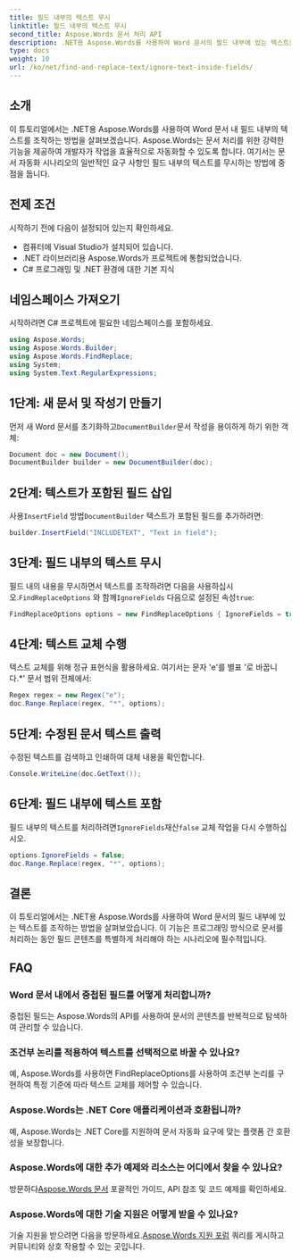 ```yaml
---
title: 필드 내부의 텍스트 무시
linktitle: 필드 내부의 텍스트 무시
second_title: Aspose.Words 문서 처리 API
description: .NET용 Aspose.Words를 사용하여 Word 문서의 필드 내부에 있는 텍스트를 조작하는 방법을 알아보세요. 이 튜토리얼에서는 실제 사례와 함께 단계별 지침을 제공합니다.
type: docs
weight: 10
url: /ko/net/find-and-replace-text/ignore-text-inside-fields/
---
```

## 소개

이 튜토리얼에서는 .NET용 Aspose.Words를 사용하여 Word 문서 내 필드 내부의 텍스트를 조작하는 방법을 살펴보겠습니다. Aspose.Words는 문서 처리를 위한 강력한 기능을 제공하여 개발자가 작업을 효율적으로 자동화할 수 있도록 합니다. 여기서는 문서 자동화 시나리오의 일반적인 요구 사항인 필드 내부의 텍스트를 무시하는 방법에 중점을 둡니다.

## 전제 조건

시작하기 전에 다음이 설정되어 있는지 확인하세요.
- 컴퓨터에 Visual Studio가 설치되어 있습니다.
- .NET 라이브러리용 Aspose.Words가 프로젝트에 통합되었습니다.
- C# 프로그래밍 및 .NET 환경에 대한 기본 지식

## 네임스페이스 가져오기

시작하려면 C# 프로젝트에 필요한 네임스페이스를 포함하세요.
```csharp
using Aspose.Words;
using Aspose.Words.Builder;
using Aspose.Words.FindReplace;
using System;
using System.Text.RegularExpressions;
```

## 1단계: 새 문서 및 작성기 만들기

 먼저 새 Word 문서를 초기화하고`DocumentBuilder`문서 작성을 용이하게 하기 위한 객체:
```csharp
Document doc = new Document();
DocumentBuilder builder = new DocumentBuilder(doc);
```

## 2단계: 텍스트가 포함된 필드 삽입

 사용`InsertField` 방법`DocumentBuilder` 텍스트가 포함된 필드를 추가하려면:
```csharp
builder.InsertField("INCLUDETEXT", "Text in field");
```

## 3단계: 필드 내부의 텍스트 무시

 필드 내의 내용을 무시하면서 텍스트를 조작하려면 다음을 사용하십시오.`FindReplaceOptions` 와 함께`IgnoreFields` 다음으로 설정된 속성`true`:
```csharp
FindReplaceOptions options = new FindReplaceOptions { IgnoreFields = true };
```

## 4단계: 텍스트 교체 수행

텍스트 교체를 위해 정규 표현식을 활용하세요. 여기서는 문자 'e'를 별표 '로 바꿉니다.*' 문서 범위 전체에서:
```csharp
Regex regex = new Regex("e");
doc.Range.Replace(regex, "*", options);
```

## 5단계: 수정된 문서 텍스트 출력

수정된 텍스트를 검색하고 인쇄하여 대체 내용을 확인합니다.
```csharp
Console.WriteLine(doc.GetText());
```

## 6단계: 필드 내부에 텍스트 포함

 필드 내부의 텍스트를 처리하려면`IgnoreFields`재산`false` 교체 작업을 다시 수행하십시오.
```csharp
options.IgnoreFields = false;
doc.Range.Replace(regex, "*", options);
```

## 결론

이 튜토리얼에서는 .NET용 Aspose.Words를 사용하여 Word 문서의 필드 내부에 있는 텍스트를 조작하는 방법을 살펴보았습니다. 이 기능은 프로그래밍 방식으로 문서를 처리하는 동안 필드 콘텐츠를 특별하게 처리해야 하는 시나리오에 필수적입니다.

## FAQ

### Word 문서 내에서 중첩된 필드를 어떻게 처리합니까?
중첩된 필드는 Aspose.Words의 API를 사용하여 문서의 콘텐츠를 반복적으로 탐색하여 관리할 수 있습니다.

### 조건부 논리를 적용하여 텍스트를 선택적으로 바꿀 수 있나요?
예, Aspose.Words를 사용하면 FindReplaceOptions를 사용하여 조건부 논리를 구현하여 특정 기준에 따라 텍스트 교체를 제어할 수 있습니다.

### Aspose.Words는 .NET Core 애플리케이션과 호환됩니까?
예, Aspose.Words는 .NET Core를 지원하여 문서 자동화 요구에 맞는 플랫폼 간 호환성을 보장합니다.

### Aspose.Words에 대한 추가 예제와 리소스는 어디에서 찾을 수 있나요?
 방문하다[Aspose.Words 문서](https://reference.aspose.com/words/net/) 포괄적인 가이드, API 참조 및 코드 예제를 확인하세요.

### Aspose.Words에 대한 기술 지원은 어떻게 받을 수 있나요?
 기술 지원을 받으려면 다음을 방문하세요.[Aspose.Words 지원 포럼](https://forum.aspose.com/c/words/8) 쿼리를 게시하고 커뮤니티와 상호 작용할 수 있는 곳입니다.